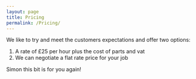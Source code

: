 ```yaml
---
layout: page
title: Pricing
permalink: /Pricing/
---
```


We like to try and meet the customers expectations and offer two options:

1. A rate of £25 per hour plus the cost of parts and vat
2. We can negotiate a flat rate price for your job

Simon this bit is for you again!
